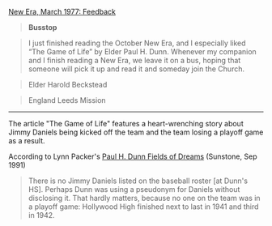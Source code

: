 
[New Era, March 1977: Feedback](https://www.lds.org/new-era/1977/03/feedback?lang=eng)

> **Busstop**

> I just finished reading the October New Era, and I especially liked “The Game of Life” by Elder Paul H. Dunn. Whenever my companion and I finish reading a New Era, we leave it on a bus, hoping that someone will pick it up and read it and someday join the Church.

> Elder Harold Beckstead

> England Leeds Mission

---

The article "The Game of Life" features a heart-wrenching story about Jimmy Daniels being kicked off the team and the team losing a playoff game as a result.

According to Lynn Packer's [Paul H. Dunn Fields of Dreams](https://www.sunstonemagazine.com/pdf/083-35-57.pdf) (Sunstone, Sep 1991)

> There is no Jimmy Daniels listed on the baseball roster [at Dunn's HS]. Perhaps Dunn was using a pseudonym for Daniels without disclosing it. That hardly matters, because no one on the team was in a playoff game: Hollywood High finished next to last in 1941 and third in 1942.
